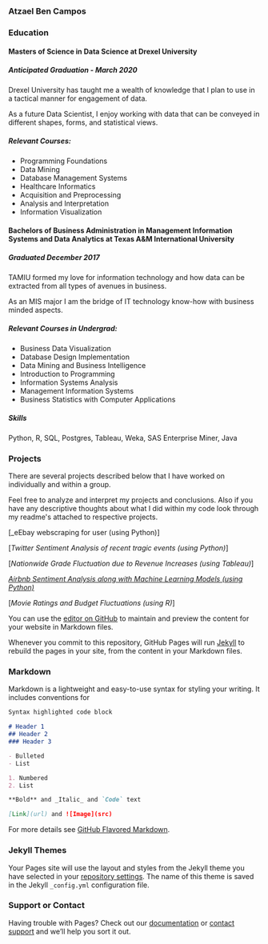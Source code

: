

### Atzael Ben Campos

### Education

#### Masters of Science in Data Science at Drexel University
##### Anticipated Graduation - March 2020

Drexel University has taught me a wealth of knowledge that I plan to use in a tactical manner for engagement of data.

As a future Data Scientist, I enjoy working with data that can be conveyed in different shapes, forms, and statistical views. 


##### Relevant Courses:

- Programming Foundations
- Data Mining
- Database Management Systems
- Healthcare Informatics
- Acquisition and Preprocessing
- Analysis and Interpretation
- Information Visualization


#### Bachelors of Business Administration in Management Information Systems and Data Analytics at Texas A&M International University
##### Graduated December 2017

TAMIU formed my love for information technology and how data can be extracted from all types of avenues in business.

As an MIS major I am the bridge of IT technology know-how with business minded aspects. 


##### Relevant Courses in Undergrad:

- Business Data Visualization
- Database Design Implementation
- Data Mining and Business Intelligence
- Introduction to Programming
- Information Systems Analysis
- Management Information Systems
- Business Statistics with Computer Applications


##### Skills 

Python, R, SQL, Postgres, Tableau, Weka, SAS Enterprise Miner, Java


### Projects

There are several projects described below that I have worked on individually and within a group.

Feel free to analyze and interpret my projects and conclusions. Also if you have any descriptive thoughts about what I did within my code look through my readme's attached to respective projects.


[_eEbay webscraping for user (using Python)]



[_Twitter Sentiment Analysis of recent tragic events (using Python)_]



[_Nationwide Grade Fluctuation due to Revenue Increases (using Tableau)_]



[_Airbnb Sentiment Analysis along with Machine Learning Models (using Python)_](https://github.com/atzbencam/Projects/blob/master/airbnb_proj_git.pdf)



[_Movie Ratings and Budget Fluctuations (using R)_]




You can use the [editor on GitHub](https://github.com/atzbencam/Resume/edit/master/README.md) to maintain and preview the content for your website in Markdown files.

Whenever you commit to this repository, GitHub Pages will run [Jekyll](https://jekyllrb.com/) to rebuild the pages in your site, from the content in your Markdown files.

### Markdown

Markdown is a lightweight and easy-to-use syntax for styling your writing. It includes conventions for

```markdown
Syntax highlighted code block

# Header 1
## Header 2
### Header 3

- Bulleted
- List

1. Numbered
2. List

**Bold** and _Italic_ and `Code` text

[Link](url) and ![Image](src)
```

For more details see [GitHub Flavored Markdown](https://guides.github.com/features/mastering-markdown/).

### Jekyll Themes

Your Pages site will use the layout and styles from the Jekyll theme you have selected in your [repository settings](https://github.com/atzbencam/Resume/settings). The name of this theme is saved in the Jekyll `_config.yml` configuration file.

### Support or Contact

Having trouble with Pages? Check out our [documentation](https://help.github.com/categories/github-pages-basics/) or [contact support](https://github.com/contact) and we’ll help you sort it out.
